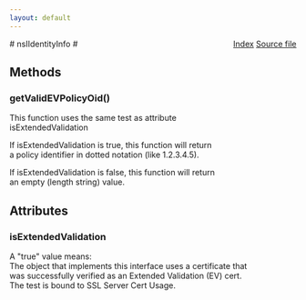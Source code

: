 ```yaml
---
layout: default
---
```

<div class='links' style='float:right'><a href="../index.html">Index</a>
<a href="http://dxr.mozilla.org/mozilla-central/source/security/manager/ssl/public/nsIIdentityInfo.idl">Source file</a>
</div>
# nsIIdentityInfo #

## Methods ##

### getValidEVPolicyOid() ###
  
This function uses the same test as attribute  
  isExtendedValidation  
  
If isExtendedValidation is true, this function will return  
a policy identifier in dotted notation (like 1.2.3.4.5).  
  
If isExtendedValidation is false, this function will return  
an empty (length string) value.  
  

## Attributes ##

### isExtendedValidation ###
  
A "true" value means:  
  The object that implements this interface uses a certificate that  
  was successfully verified as an Extended Validation (EV) cert.  
  The test is bound to SSL Server Cert Usage.  
  
